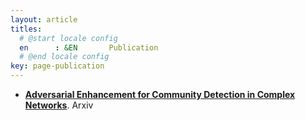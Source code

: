 ```yaml
---
layout: article
titles:
  # @start locale config
  en      : &EN       Publication
  # @end locale config
key: page-publication
---
```




- [**Adversarial Enhancement for Community Detection in Complex Networks**](https://arxiv.org/abs/1911.01670). Arxiv

